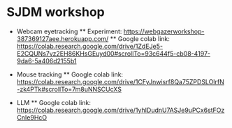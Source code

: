 # SJDM workshop
* Webcam eyetracking
  ** Experiment: https://webgazerworkshop-387369127aee.herokuapp.com/
  ** Google colab link: https://colab.research.google.com/drive/1ZdEJe5-E2CQUNs7vz2EH86KHsGEuyd00#scrollTo=93c644f5-cb08-4197-9da6-5a406d2155b1

* Mouse tracking
  ** Google colab link: https://colab.research.google.com/drive/1CFyJnwisrf8Qa75ZPDSLOlrfN-zk4PTk#scrollTo=7m8uNNSCUcXS

* LLM
  ** Google colab link: https://colab.research.google.com/drive/1yhIDudnU7ASJe9uPCx6stFOzCnIe9HcO

